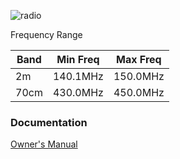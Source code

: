 <!-- TITLE: Icom Ic 970 H -->

![radio](https://i.imgur.com/5SyyPwc.png)

Frequency Range

Band|Min Freq|Max Freq   
----|--------|-----------
2m|140.1MHz|150.0MHz
70cm|430.0MHz|450.0MHz

### Documentation

[Owner's Manual](http://www.icom.co.jp/world/support/download/manual/pdf/IC-970A_E_H.pdf)
